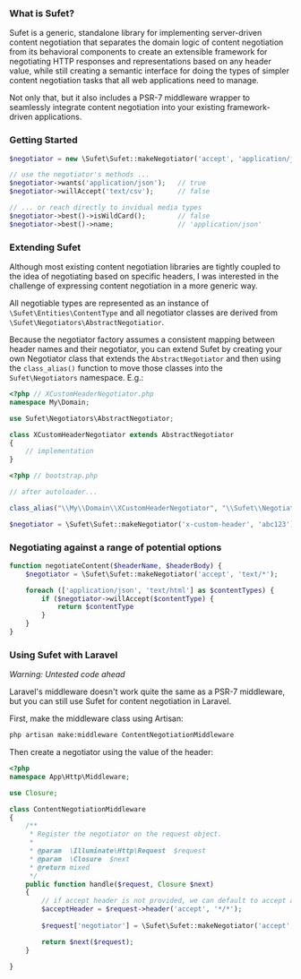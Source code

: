 ### What is Sufet?
Sufet is a generic, standalone library for implementing server-driven content negotiation that separates the domain logic of content negotiation from its behavioral components to create an extensible framework for negotiating HTTP responses and representations based on any header value, while still creating a semantic interface for doing the types of simpler content negotiation tasks that all web applications need to manage.

Not only that, but it also includes a PSR-7 middleware wrapper to seamlessly integrate content negotiation into your existing framework-driven applications.

### Getting Started
```php
$negotiator = new \Sufet\Sufet::makeNegotiator('accept', 'application/json')

// use the negotiator's methods ...
$negotiator->wants('application/json');   // true
$negotiator->willAccept('text/csv');      // false

// ... or reach directly to invidual media types
$negotiator->best()->isWildCard();        // false
$negotiator->best()->name;                // 'application/json'
```

### Extending Sufet
Although most existing content negotiation libraries are tightly coupled to the idea of negotiating based on specific headers, I was interested in the challenge of expressing content negotiation in a more generic way. 

All negotiable types are represented as an instance of `\Sufet\Entities\ContentType` and all negotiator classes are derived from `\Sufet\Negotiators\AbstractNegotiatior`. 

Because the negotiator factory assumes a consistent mapping between header names and their negotiator, you can extend Sufet by creating your own Negotiator class that extends the `AbstractNegotiator` and then using the `class_alias()` function to move those classes into the `Sufet\Negotiators` namespace. E.g.:
  
```php
<?php // XCustomHeaderNegotiator.php
namespace My\Domain;

use Sufet\Negotiators\AbstractNegotiator;

class XCustomHeaderNegotiator extends AbstractNegotiator
{
    // implementation
}
```

```php
<?php // bootstrap.php

// after autoloader...

class_alias("\\My\\Domain\\XCustomHeaderNegotiator", "\\Sufet\\Negotiators\\XCustomHeaderNegotiator")

$negotiator = \Sufet\Sufet::makeNegotiator('x-custom-header', 'abc123');

```

### Negotiating against a range of potential options

```php
function negotiateContent($headerName, $headerBody) {
    $negotiator = \Sufet\Sufet::makeNegotiator('accept', 'text/*');

    foreach (['application/json', 'text/html'] as $contentTypes) {
        if ($negotiator->willAccept($contentType) {
            return $contentType
        }
    }
}
```

### Using Sufet with Laravel

*Warning: Untested code ahead*

Laravel's middleware doesn't work quite the same as a PSR-7 middleware, but you can still use Sufet for content negotiation in Laravel.

First, make the middleware class using Artisan:

```sh
php artisan make:middleware ContentNegotiationMiddleware
```

Then create a negotiator using the value of the header:

```php
<?php
namespace App\Http\Middleware;

use Closure;

class ContentNegotiationMiddleware
{
    /**
     * Register the negotiator on the request object.
     *
     * @param  \Illuminate\Http\Request  $request
     * @param  \Closure  $next
     * @return mixed
     */
    public function handle($request, Closure $next)
    {
        // if accept header is not provided, we can default to accept any type
        $acceptHeader = $request->header('accept', '*/*');
        
        $request['negotiator'] = \Sufet\Sufet::makeNegotiator('accept', $acceptHeader);

        return $next($request);
    }

}
```